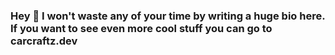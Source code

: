 ### Hey 👋 I won't waste any of your time by writing a huge bio here. If you want to see even more cool stuff you can go to carcraftz.dev
